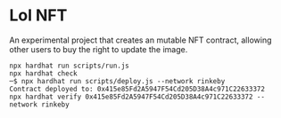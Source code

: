 # Lol NFT

An experimental project that creates an mutable NFT contract, allowing other users to buy the right to update the image.


```shell
npx hardhat run scripts/run.js
npx hardhat check
─$ npx hardhat run scripts/deploy.js --network rinkeby
Contract deployed to: 0x415e85Fd2A5947F54Cd205D38A4c971C22633372
npx hardhat verify 0x415e85Fd2A5947F54Cd205D38A4c971C22633372 --network rinkeby

```
